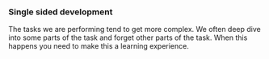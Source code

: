 ### Single sided development

The tasks we are performing tend to get more complex.
We often deep dive into some parts of the task and forget other parts of the task.
When this happens you need to make this a learning experience.
